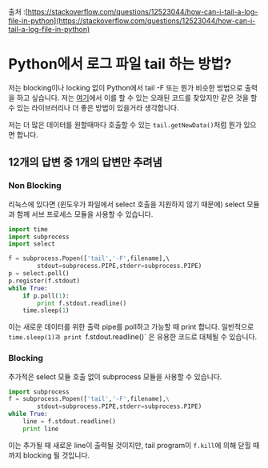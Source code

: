 출처 :[https://stackoverflow.com/questions/12523044/how-can-i-tail-a-log-file-in-python](https://stackoverflow.com/questions/12523044/how-can-i-tail-a-log-file-in-python) 

# Python에서 로그 파일 tail 하는 방법?

저는 blocking이나 locking 없이 Python에서 tail -F 또는 뭔가 비슷한 방법으로 출력을 하고 싶습니다. 저는 [여기](http://code.activestate.com/recipes/436477-filetailpy/)에서 이를 할 수 있는 오래된 코드를 찾았지만 같은 것을 할 수 있는 라이브러리나 더 좋은 방법이 있을거라 생각합니다. 

저는 더 많은 데이터를 원할때마다 호출할 수 있는 `tail.getNewData()`처럼 뭔가 있으면 합니다.

## 12개의 답변 중 1개의 답변만 추려냄

### Non Blocking

리눅스에 있다면 (윈도우가 파일에서 select 호출을 지원하지 않기 때문에) select 모듈과 함께 서브 프로세스 모듈을 사용할 수 있습니다.

```python
import time 
import subprocess 
import select 

f = subprocess.Popen(['tail','-F',filename],\ 
        stdout=subprocess.PIPE,stderr=subprocess.PIPE) 
p = select.poll() 
p.register(f.stdout) 
while True: 
    if p.poll(1): 
        print f.stdout.readline() 
    time.sleep(1)
```

이는 새로운 데이터를 위한 출력 pipe를 poll하고 가능할 때 print 합니다. 일반적으로 `time.sleep(1)과 print `f.stdout.readline()` 은 유용한 코드로 대체될 수 있습니다.

### Blocking

추가적은 select 모듈 호출 없이 subprocess 모듈을 사용할 수 있습니다.

```python
import subprocess
f = subprocess.Popen(['tail','-F',filename],\
        stdout=subprocess.PIPE,stderr=subprocess.PIPE)
while True:
    line = f.stdout.readline()
    print line
```

이는 추가될 때 새로운 line이 출력될 것이지만, tail program이 `f.kill`에 의해 닫힐 때까지 blocking 될 것입니다.
